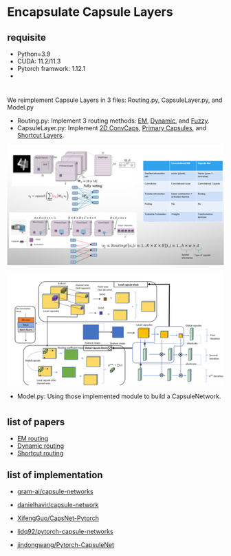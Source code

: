 # Encapsulate Capsule Layers


## requisite
- Python=3.9
- CUDA: 11.2/11.3
- Pytorch framwork: 1.12.1
- 
#
We reimplement Capsule Layers in 3 files: Routing.py, CapsuleLayer.py, and Model.py
- Routing.py: Implement 3 routing methods: [EM](https://github.com/Ka0Ri/Capsule-Network/blob/Encapsulate/Capsules/Routing.py#L16), [Dynamic](https://github.com/Ka0Ri/Capsule-Network/blob/Encapsulate/Capsules/Routing.py#70), and [Fuzzy](https://github.com/Ka0Ri/Capsule-Network/blob/Encapsulate/Capsules/Routing.py#L105).
- CapsuleLayer.py: Implement [2D ConvCaps](), [Primary Capsules](), and [Shortcut Layers]().

![alt text](https://github.com/Ka0Ri/Capsule-Network/blob/Encapsulate/image/4.png)

![alt text](https://github.com/Ka0Ri/Capsule-Network/blob/Encapsulate/image/5.png)
- Model.py: Using those implemented module to build a CapsuleNetwork.

#

## list of papers
- [EM routing](https://openreview.net/pdf?id=HJWLfGWRb)
- [Dynamic routing](https://arxiv.org/pdf/1710.09829.pdf)
- [Shortcut routing](https://search.ieice.org/bin/pdf_link.php?category=A&fname=e104-a_8_1043&lang=E&year=2021)

## list of implementation
- [gram-ai/capsule-networks](https://github.com/gram-ai/capsule-networks)

- [danielhavir/capsule-network](https://github.com/danielhavir/capsule-network)

- [XifengGuo/CapsNet-Pytorch](https://github.com/XifengGuo/CapsNet-Pytorch)

- [lidq92/pytorch-capsule-networks](https://github.com/lidq92/pytorch-capsule-networks)

- [jindongwang/Pytorch-CapsuleNet](https://github.com/jindongwang/Pytorch-CapsuleNet)